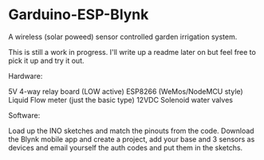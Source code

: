 # Garduino-ESP-Blynk
A wireless (solar poweed) sensor controlled garden irrigation system.

This is still a work in progress. I'll write up a readme later on but feel free to pick it up and try it out. 

Hardware: 

5V 4-way relay board (LOW active)
ESP8266 (WeMos/NodeMCU style)
Liquid Flow meter (just the basic type)
12VDC Solenoid water valves

Software:

Load up the INO sketches and match the pinouts from the code. 
Download the Blynk mobile app and create a project, add your base and 3 sensors as devices and email yourself the auth codes and put them in the sketchs.
